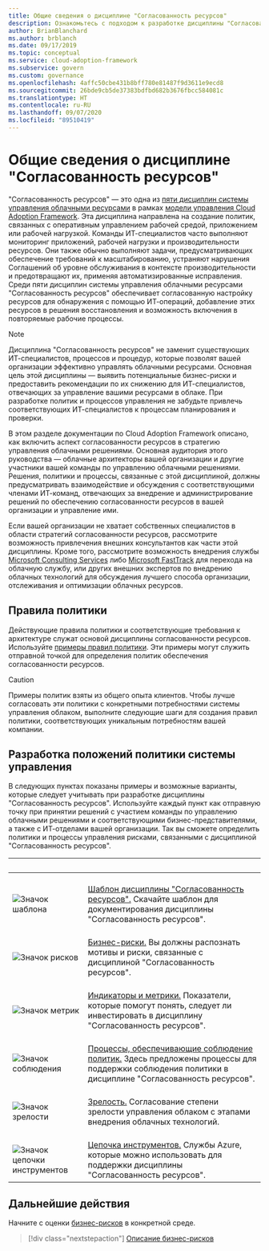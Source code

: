 ```yaml
---
title: Общие сведения о дисциплине "Согласованность ресурсов"
description: Ознакомьтесь с подходом к разработке дисциплины "Согласованность ресурсов" в рамках стратегии управления облаком.
author: BrianBlanchard
ms.author: brblanch
ms.date: 09/17/2019
ms.topic: conceptual
ms.service: cloud-adoption-framework
ms.subservice: govern
ms.custom: governance
ms.openlocfilehash: 4affc50cbe431b8bff780e81487f9d3611e9ecd8
ms.sourcegitcommit: 26bde9cb5de37383bdfbd682b3676fbcc584081c
ms.translationtype: HT
ms.contentlocale: ru-RU
ms.lasthandoff: 09/07/2020
ms.locfileid: "89510419"
---
```

# <a name="resource-consistency-discipline-overview"></a>Общие сведения о дисциплине "Согласованность ресурсов"

"Согласованность ресурсов" — это одна из [пяти дисциплин системы управления облачными ресурсами](../governance-disciplines.md) в рамках [модели управления Cloud Adoption Framework](../index.md). Эта дисциплина направлена на создание политик, связанных с оперативным управлением рабочей средой, приложением или рабочей нагрузкой. Команды ИТ-специалистов часто выполняют мониторинг приложений, рабочей нагрузки и производительности ресурсов. Они также обычно выполняют задачи, предусматривающих обеспечение требований к масштабированию, устраняют нарушения Соглашений об уровне обслуживания в контексте производительности и предотвращают их, применяя автоматизированные исправления. Среди пяти дисциплин системы управления облачными ресурсами "Согласованность ресурсов" обеспечивает согласованную настройку ресурсов для обнаружения с помощью ИТ-операций, добавление этих ресурсов в решения восстановления и возможность включения в повторяемые рабочие процессы.

> [!NOTE]
> Дисциплина "Согласованность ресурсов" не заменит существующих ИТ-специалистов, процессов и процедур, которые позволят вашей организации эффективно управлять облачными ресурсами. Основная цель этой дисциплины — выявить потенциальные бизнес-риски и предоставить рекомендации по их снижению для ИТ-специалистов, отвечающих за управление вашими ресурсами в облаке. При разработке политик и процессов управления не забудьте привлечь соответствующих ИТ-специалистов к процессам планирования и проверки.

В этом разделе документации по Cloud Adoption Framework описано, как включить аспект согласованности ресурсов в стратегию управления облачными решениями. Основная аудитория этого руководства — облачные архитекторы вашей организации и другие участники вашей команды по управлению облачными решениями. Решения, политики и процессы, связанные с этой дисциплиной, должны предусматривать взаимодействие и обсуждения с соответствующими членами ИТ-команд, отвечающих за внедрение и администрирование решений по обеспечению согласованности ресурсов в вашей организации и управление ими.

Если вашей организации не хватает собственных специалистов в области стратегий согласованности ресурсов, рассмотрите возможность привлечения внешних консультантов как части этой дисциплины. Кроме того, рассмотрите возможность внедрения службы [Microsoft Consulting Services](https://www.microsoft.com/industry/services/consulting) либо [Microsoft FastTrack](https://azure.microsoft.com/programs/azure-fasttrack) для перехода на облачную службу, или других внешних экспертов по внедрению облачных технологий для обсуждения лучшего способа организации, отслеживания и оптимизации облачных ресурсов.

## <a name="policy-statements"></a>Правила политики

Действующие правила политики и соответствующие требования к архитектуре служат основой дисциплины согласованности ресурсов. Используйте [примеры правил политики](./policy-statements.md). Эти примеры могут служить отправной точкой для определения политик обеспечения согласованности ресурсов.

> [!CAUTION]
> Примеры политик взяты из общего опыта клиентов. Чтобы лучше согласовать эти политики с конкретными потребностями системы управления облаком, выполните следующие шаги для создания правил политики, соответствующих уникальным потребностям вашей компании.

## <a name="develop-governance-policy-statements"></a>Разработка положений политики системы управления

В следующих пунктах показаны примеры и возможные варианты, которые следует учитывать при разработке дисциплины "Согласованность ресурсов". Используйте каждый пункт как отправную точку при принятии решений с участием команды по управлению облачными решениями и соответствующими бизнес-представителями, а также с ИТ-отделами вашей организации. Так вы сможете определить политики и процессы управления рисками, связанными с дисциплиной "Согласованность ресурсов".

| <span title="Значок">&nbsp;</span> | <span title="Описание">&nbsp;</span> |
|--|--|
| <br> ![Значок шаблона](../../_images/govern/process-template.png) | <br> [Шаблон дисциплины "Согласованность ресурсов".](./template.md) Скачайте шаблон для документирования дисциплины "Согласованность ресурсов". |
| <br> ![Значок рисков](../../_images/govern/process-risks.png) | <br> [Бизнес-риски.](./business-risks.md) Вы должны распознать мотивы и риски, связанные с дисциплиной "Согласованность ресурсов". |
| <br> ![Значок метрик](../../_images/govern/process-metrics.png) | <br> [Индикаторы и метрики.](./metrics-tolerance.md) Показатели, которые помогут понять, следует ли инвестировать в дисциплину "Согласованность ресурсов". |
| <br> ![Значок соблюдения](../../_images/govern/process-enforce.png) | <br> [Процессы, обеспечивающие соблюдение политик.](./compliance-processes.md) Здесь предложены процессы для поддержки соблюдения политики в дисциплине "Согласованность ресурсов". |
| <br> ![Значок зрелости](../../_images/govern/process-maturity.png) | <br> [Зрелость.](./discipline-improvement.md) Согласование степени зрелости управления облаком с этапами внедрения облачных технологий.  |
| <br> ![Значок цепочки инструментов](../../_images/govern/process-toolchain.png) | <br> [Цепочка инструментов.](./toolchain.md) Службы Azure, которые можно использовать для поддержки дисциплины "Согласованность ресурсов". |

## <a name="next-steps"></a>Дальнейшие действия

Начните с оценки [бизнес-рисков](./business-risks.md) в конкретной среде.

> [!div class="nextstepaction"]
> [Описание бизнес-рисков](./business-risks.md)
